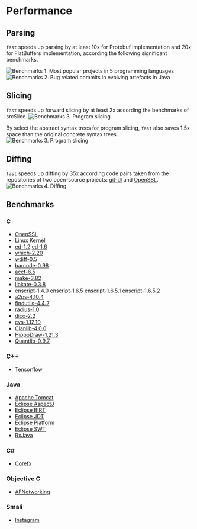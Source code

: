# Performance

## Parsing
`fast` speeds up parsing by at least 10x for Protobuf implementation and 20x for FlatBuffers implementation, 
according the following significant benchmarks. 

![Benchmarks 1. Most popular projects in 5 programming languages](https://github.com/f-ast/fast/raw/master/doc/benchmarks/benchmarks1.png "The projects are selected from those with the most stars on GitHub.") 
![Benchmarks 2. Bug related commits in evolving artefacts in Java](https://github.com/f-ast/fast/raw/master/doc/benchmarks/benchmarks2.png "The projects are selected from academic studies on the bug localization problems.")

## Slicing
`fast` speeds up forward slicing by at least 2x according the benchmarks of srcSlice. 
![Benchmarks 3. Program slicing](https://github.com/f-ast/fast/raw/master/doc/benchmarks/slicing.png "The projects are selected from previous performance evaluation
of the scalable srcSlice tool.")

By select the abstract syntax trees for program slicing, `fast` also saves 1.5x space than the original concrete syntax trees.
![Benchmarks 3. Program slicing](https://github.com/f-ast/fast/raw/master/doc/benchmarks/slicing-size.png "The projects are selected from previous performance evaluation
of the scalable srcSlice tool.")

## Diffing
`fast` speeds up diffing by 35x according code pairs taken from the repositories of two open-source projects: [git-dl](https://github.com/needdle/git-dl) 
and [OpenSSL](https://github.com/openssl/openssl). <br/>
![Benchmarks 4. Diffing](https://github.com/f-ast/fast/raw/master/doc/benchmarks/diffing.png "Tree-based differencing gets faster using FAST IRs.")

## Benchmarks

### C
* [OpenSSL](https://github.com/openssl/openssl)
* [Linux Kernel](https://github.com/torvalds/linux)
* [ed-1.2](http://ftp.vim.org/ftp/gnu/ed/ed-1.2.tar.gz) [ed-1.6](https://ftp.osuosl.org/pub/blfs/conglomeration/ed/ed-1.6.tar.gz)
* [which-2.20](https://ftp.gnu.org/gnu/which/which-2.20.tar.gz)
* [wdiff-0.5](https://ftp.gnu.org/gnu/wdiff/wdiff-0.5.tar.gz)
* [barcode-0.98](https://ftp.gnu.org/gnu/barcode/barcode-0.98.tar.gz)
* [acct-6.5](https://ftp.gnu.org/gnu/acct/acct-6.5.tar.gz)
* [make-3.82](https://ftp.gnu.org/gnu/make/make-3.82.tar.gz)
* [libkate-0.3.8](http://ftp.osuosl.org/pub/xiph/releases/kate/libkate-0.3.8.tar.gz)
* [enscript-1.4.0](https://ftp.gnu.org/gnu/enscript/enscript-1.4.0.tar.gz) [enscript-1.6.5](https://ftp.gnu.org/gnu/enscript/enscript-1.6.5.tar.gz) [enscript-1.6.5.1](https://ftp.gnu.org/gnu/enscript/enscript-1.6.5.1.tar.gz) [enscript-1.6.5.2](https://ftp.gnu.org/gnu/enscript/enscript-1.6.5.2.tar.gz)
* [a2ps-4.10.4](https://ftp.gnu.org/gnu/a2ps/a2ps-4.10.4.tar.gz)
* [findutils-4.4.2](https://ftp.gnu.org/gnu/findutils/findutils-4.4.2.tar.gz)
* [radius-1.0](https://ftp.gnu.org/gnu/radius/radius-1.0.tar.gz)
* [dico-2.2](https://ftp.gnu.org/gnu/dico/dico-2.2.tar.gz)
* [cvs-1.12.10](https://ftp.gnu.org/gnu/non-gnu/cvs/source/feature/1.12.10/cvs-1.12.10.tar.gz)
* [Clanlib-4.0.0](https://github.com/sphair/ClanLib/archive/v4.0.0.tar.gz)
* [HippoDraw-1.21.3](http://pkgs.fedoraproject.org/repo/pkgs/HippoDraw/HippoDraw-1.21.3.tar.gz/d4b427b7469af5728951eab8c502074d/HippoDraw-1.21.3.tar.gz)
* [Quantlib-0.9.7](http://downloads.sourceforge.net/quantlib/QuantLib-0.9.7.tar.gz)

### C++
* [Tensorflow](https://github.com/tensorflow/tensorflow)

### Java
* [Apache Tomcat](https://github.com/apache/tomcat)
* [Eclipse AspectJ](https://git.eclipse.org/gitroot/aspectj/org.aspectj)
* [Eclipse BIRT](https://github.com/eclipse/birt)
* [Eclipse JDT](https://git.eclipse.org/r/p/jdt/eclipse.jdt.ui)
* [Eclipse Platform](https://git.eclipse.org/r/p/platform/eclipse.platform.ui)
* [Eclipse SWT](https://git.eclipse.org/r/p/platform/eclipse.platform.swt)
* [RxJava](https://github.com/ReactiveX/RxJava)

### C#
* [Corefx](https://github.com/dotnet/corefx)

### Objective C
* [AFNetworking](https://github.com/AFNetworking/AFNetworking)

### Smali
* [Instagram](https://www.instagram.com)
